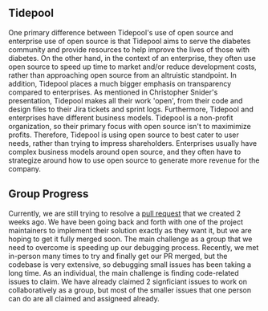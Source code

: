 ## Tidepool 

One primary difference between Tidepool's use of open source and enterprise use of open source is that Tidepool aims to serve the diabetes community and provide resources to help improve the lives of those with diabetes. <!--more-->On the other hand, in the context of an enterprise, they often use open source to speed up time to market and/or reduce development costs, rather than approaching open source from an altruistic standpoint. In addition, Tidepool places a much bigger emphasis on transparency compared to enterprises. As mentioned in Christopher Snider's presentation, Tidepool makes all their work 'open', from their code and design files to their Jira tickets and sprint logs. Furthermore, Tidepool and enterprises have different business models. Tidepool is a non-profit organization, so their primary focus with open source isn't to maximimize profits. Therefore, Tidepool is using open source to best cater to user needs, rather than trying to impress shareholders. Enterprises usually have complex business models around open source, and they often have to strategize around how to use open source to generate more revenue for the company. 

## Group Progress

Currently, we are still trying to resolve a [pull request](https://github.com/openfoodfacts/openfoodfacts-server/pull/10063) that we created 2 weeks ago. We have been going back and forth with one of the project maintainers to implement their solution exactly as they want it, but we are hoping to get it fully merged soon. The main challenge as a group that we need to overcome is speeding up our debugging process. Recently, we met in-person many times to try and finally get our PR merged, but the codebase is very extensive, so debugging small issues has been taking a long time. As an individual, the main challenge is finding code-related issues to claim. We have already claimed 2 signficiant issues to work on collaboratively as a group, but most of the smaller issues that one person can do are all claimed and assigneed already. 